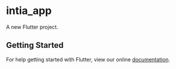 # intia_app

A new Flutter project.

## Getting Started

For help getting started with Flutter, view our online
[documentation](https://flutter.io/).
